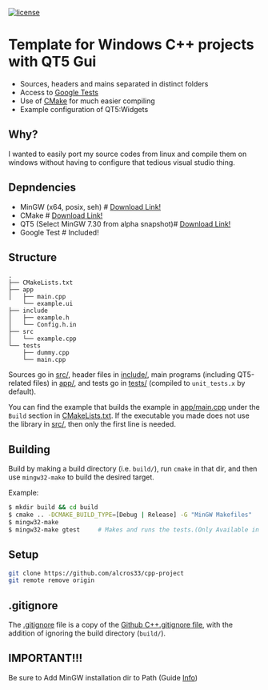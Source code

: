 [![license](https://img.shields.io/badge/license-MIT-blue.svg)](https://github.com/bsamseth/cpp-project/blob/master/LICENCE)

# Template for Windows C++ projects with QT5 Gui 

- Sources, headers and mains separated in distinct folders
- Access to [Google Tests](https://github.com/google/googletest)
- Use of [CMake](https://cmake.org/) for much easier compiling
- Example configuration of QT5:Widgets

## Why?
I wanted to easily port my source codes from linux and compile them on windows without having to configure that tedious visual studio thing.

## Depndencies

* MinGW (x64, posix, seh) # [Download Link!](https://sourceforge.net/projects/mingw-w64/files/latest/download)
* CMake # [Download Link!](https://cmake.org/download/)
* QT5 (Select MinGW 7.30 from alpha snapshot)# [Download Link!](https://www.qt.io/download)
* Google Test # Included!

## Structure
```
.
├── CMakeLists.txt
├── app
│   ├── main.cpp
    └── example.ui
├── include
│   ├── example.h
│   └── Config.h.in
├── src
│   └── example.cpp
└── tests
    ├── dummy.cpp
    └── main.cpp
```

Sources go in [src/](src/), header files in [include/](include/), main programs (including QT5-related files) in [app/](app), and
tests go in [tests/](tests/) (compiled to `unit_tests.x` by default). 

You can find the example that builds the example in [app/main.cpp](app/main.cpp) under the `Build` section in [CMakeLists.txt](CMakeLists.txt). 
If the executable you made does not use the library in [src/](src), then only the first line is needed.

## Building

Build by making a build directory (i.e. `build/`), run `cmake` in that dir, and then use `mingw32-make` to build the desired target.

Example:

``` bash
$ mkdir build && cd build
$ cmake .. -DCMAKE_BUILD_TYPE=[Debug | Release] -G "MinGW Makefiles"
$ mingw32-make
$ mingw32-make gtest     # Makes and runs the tests.(Only Available in debug mode )
```

## Setup
``` bash
git clone https://github.com/alcros33/cpp-project
git remote remove origin
```

## .gitignore

The [.gitignore](.gitignore) file is a copy of the [Github C++.gitignore file](https://github.com/github/gitignore/blob/master/C%2B%2B.gitignore),
with the addition of ignoring the build directory (`build/`).

## IMPORTANT!!!
Be sure to Add MinGW installation dir to Path
(Guide [Info](https://www.computerhope.com/issues/ch000549.htm))
 




